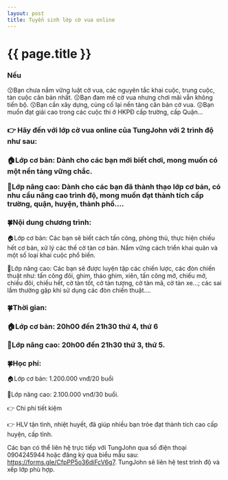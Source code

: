 ```yaml
---
layout: post
title: Tuyển sinh lớp cờ vua online
---
```


{{ page.title }}
================

<h3><b>Nếu</b></h3>
    😗Bạn chưa nắm vững luật cờ vua, các nguyên tắc khai cuộc, trung cuộc, tàn cuộc căn bản nhất.
    😗Bạn đam mê cờ vua nhưng chơi mãi vẫn không tiến bộ.
    😗Bạn cần xây dựng, củng cố lại nền tảng căn bản cờ vua.
    😗Bạn muốn đạt giải cao trong các cuộc thi ở HKPĐ cấp trường, cấp Quận…
<h3>👉 Hãy đến với lớp cờ vua online của TungJohn với 2 trình độ như sau:<h3>
    <p>🏠Lớp cơ bản: Dành cho các bạn mới biết chơi, mong muốn có một nền tảng vững chắc.</p>
    <p>🏤Lớp nâng cao: Dành cho các bạn đã thành thạo lớp cơ bản, có nhu cầu nâng cao trình độ, mong muốn đạt thành tích cấp trường, quận, huyện, thành phố….</p>
<h3>🍀Nội dung chương trình:</h3>
    <p>🏠Lớp cơ bản: Các bạn sẽ biết cách tấn công, phòng thủ, thực hiện chiếu hết cơ bản, xử lý các thế cờ tàn cơ bản. Nắm vững cách triển khai quân và một số loại khai cuộc phổ biến.</p>
    <p>🏤Lớp nâng cao: Các bạn sẽ được luyện tập các chiến lược, các đòn chiến thuật như: tấn công đôi, ghim, tháo ghim, xiên, tấn công mở, chiếu mở, chiếu đôi, chiếu hết, cờ tàn tốt, cờ tàn tượng, cờ tàn mã, cờ tàn xe...; các sai lầm thường gặp khi sử dụng các đòn chiến thuật….</p>
<h3>🍀Thời gian:<h3>
    <p>🏠Lớp cơ bản: 20h00 đến 21h30 thứ 4, thứ 6</p>
    <p>🏤Lớp nâng cao: 20h00 đến 21h30 thứ 3, thứ 5.</p>
<h3>🍀Học phí:</h3>
    <p>🏠Lớp cơ bản: 1.200.000 vnđ/20 buổi</p>
    <p>🏤Lớp nâng cao: 2.100.000 vnđ/30 buổi.</p>

<p>👉 Chi phí tiết kiệm</p>
<p>👉 HLV tận tình, nhiệt huyết, đã giúp nhiều bạn trỏe đạt thành tích cao cấp huyện, cấp tỉnh.</p>

Các bạn có thể liên hệ trực tiếp với <a hre="https://thivualaytot.github.io/webs" target="_blank">TungJohn</a> qua số điện thoại 0904245944 hoặc đăng ký qua biểu mẫu sau: <a hre="https://forms.gle/CfpPP5o36diFcV6g7">https://forms.gle/CfpPP5o36diFcV6g7</a>. TungJohn sẽ liên hệ test trình độ và xếp lớp phù hợp.
<p align="center"><iframe srcc="https://docs.google.com/forms/d/e/1FAIpQLSfbaL6FiOjfGRMWU5zuEB6YmdV3ncs6nSZWr3c_BW00UPLBGQ/viewform?embedded=true" width="1403" height="1403" frameborder="0" marginheight="0" marginwidth="0">Đang tải…</iframe></p>
